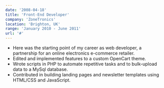 ```yaml
---
date: '2008-04-18'
title: 'Front-End Developer'
company: 'ZoneTronics'
location: 'Brighton, UK'
range: 'January 2010 - June 2011'
url: '#'
---
```


- Here was the starting point of my career as web developer, a partnership for an online electronics e-commerce retailer.
- Edited and implemented features to a custom OpenCart theme. 
- Wrote scripts in PHP to automate repetitive tasks and to bulk-upload data to a MySql database.
- Contributed in building landing pages and newsletter templates using HTML/CSS and JavaScript.
